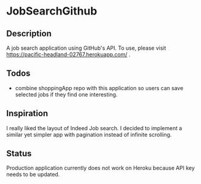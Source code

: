 # JobSearchGithub

## Description
A job search application using GitHub's API. To use, please visit https://pacific-headland-02767.herokuapp.com/ .
## Todos
- combine shoppingApp repo with this application so users can save selected jobs if they find one interesting.

## Inspiration
I really liked the layout of Indeed Job search. I decided to implement a similar yet simpler app with pagination instead of infinite scrolling. 

## Status
Production application currently does not work on Heroku because API key needs to be updated.
